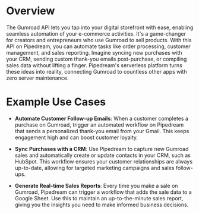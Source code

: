 # Overview

The Gumroad API lets you tap into your digital storefront with ease, enabling seamless automation of your e-commerce activities. It's a game-changer for creators and entrepreneurs who use Gumroad to sell products. With this API on Pipedream, you can automate tasks like order processing, customer management, and sales reporting. Imagine syncing new purchases with your CRM, sending custom thank-you emails post-purchase, or compiling sales data without lifting a finger. Pipedream's serverless platform turns these ideas into reality, connecting Gumroad to countless other apps with zero server maintenance.

# Example Use Cases

- **Automate Customer Follow-up Emails**: When a customer completes a purchase on Gumroad, trigger an automated workflow on Pipedream that sends a personalized thank-you email from your Gmail. This keeps engagement high and can boost customer loyalty.

- **Sync Purchases with a CRM**: Use Pipedream to capture new Gumroad sales and automatically create or update contacts in your CRM, such as HubSpot. This workflow ensures your customer relationships are always up-to-date, allowing for targeted marketing campaigns and sales follow-ups.

- **Generate Real-time Sales Reports**: Every time you make a sale on Gumroad, Pipedream can trigger a workflow that adds the sale data to a Google Sheet. Use this to maintain an up-to-the-minute sales report, giving you the insights you need to make informed business decisions.
